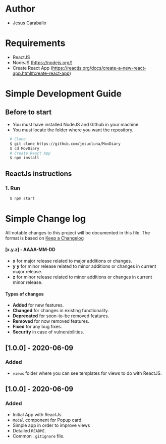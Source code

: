 # Author
- Jesus Caraballo

# Requirements
- ReactJS
- NodeJS (https://nodejs.org/)
- Create React App (https://reactjs.org/docs/create-a-new-react-app.html#create-react-app)


# Simple Development Guide
## Before to start
- You must have installed NodeJS and Github in your machine.
- You must locate the folder where you want the repository.
```sh
  # Clone
  $ git clone https://github.com/jesucluna/MovDiary
  $ cd MovDiary
  # Create React App
  $ npm install
```

## ReactJs instructions
### 1. Run
```sh
  $ npm start
```   

# Simple Change log
All notable changes to this project will be documented in this file. The format is based on [Keep a Changelog](https://keepachangelog.com/)

#### [x.y.z] - AAAA-MM-DD
- **x** for major release related to major additions or changes.
- **y** **y** for minor release related to minor additions or changes in current major release.
-  **z** for minor release related to minor additions or changes in current minor release.

#### Types of changes
- **Added** for new features.
- **Changed** for changes in existing functionality.
- **Deprecated** for soon-to-be removed features.
- **Removed** for now removed features.
- **Fixed** for any bug fixes.
- **Security** in case of vulnerabilities.

## [1.0.0] - 2020-06-09
### Added

- `views` folder where you can see templates for views to do with ReactJS.


## [1.0.0] - 2020-06-09
### Added

- Initial App  with ReactJs.
- `Modal` component for Popup card.
- Simple app in order to improve views
- Detailed `README`.
- Common `.gitignore` file.
